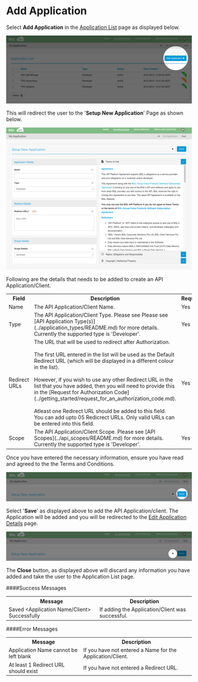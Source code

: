# Add Application

Select **Add Application** in the [Application List](list_application.md) page as displayed below.

![Add Application](../images/AddApplication.png)

This will redirect the user to the '**Setup New Application**' Page as shown below.

![Setup New Application](../images/SetupNewApplication.png)



Following are the details that needs to be added to create an API Application/Client.

<table>
    <tr>
        <th>Field</th>
        <th>Description</th>
        <th>Required</th>
    </tr>
    <tr>
        <td><a name="applicationName">Name</a></td>
        <td>The API Application/Client Name.</td>
        <td>Yes</td>
    </tr>
    <tr>
        <td><a name="applicationType">Type</a></td>
        <td>The API Application/Client Type. Please see Please see [API Application Type(s)](../application_types/README.md) for more details.  Currently the supported type is 'Developer'.</td>
        <td>Yes</td>
    </tr>
    <tr>
        <td><a name="applicationRedirectURL">Redirect URLs</a></td>
        <td>The URL that will be used to redirect after Authorization.  <br><br>The first URL entered in the list will be used as the Default Redirect URL (which will be displayed in a different colour in the list).  <br><br>However, if you wish to use any other Redirect URL in the list that you have added, then you will need to provide this in the [Request for Authorization Code](../getting_started/request_for_an_authorization_code.md).  <br><br>Atleast one Redirect URL should be added to this field.  You can add upto 05 Redicrect URLs.  Only valid URLs can be entered into this field.</td>
        <td>Yes</td>
    </tr>
    <tr>
        <td><a name="applicationScope">Scope</a></td>
        <td>The API Application/Client Scope. Please see [API Scopes](../api_scopes/README.md) for more details.  Currently the supported type is 'Developer'.
        </td>
        <td>Yes</td>
    </tr>
</table>

Once you have entered the necessary information, ensure you have read and agreed to the the Terms and Conditions.

![Save New Application](../images/SaveNewApplication.png)

Select '**Save**' as displayed above to add the API Application/client. The Application will be added and you will be redirected to the [Edit Application Details](edit_application.md) page.

![Close New Application](../images/CloseNewApplication.png)

The **Close** button, as displayed above will discard any information you have added and take the user to the Application List page.


####Success Messages

<table>
    <tr>
        <th>Message</th>
        <th>Description</th>
    </tr>
    <tr>
        <td>Saved &lt;Application Name/Client&gt; Successfully</td>
        <td>If adding the Application/Client was successful.</td>
    </tr>
</table>

####Error Messages

<table>
    <tr>
        <th>Message</th>
        <th>Description</th>
    </tr>
    <tr>
        <td>Application Name cannot be left blank</td>
        <td>If you have not entered a Name for the Application/Client.</td>
    </tr>
    <tr>
        <td>At least 1 Redirect URL should exist</td>
        <td>If you have not entered a Redirect URL.</td>
    </tr>
</table>
